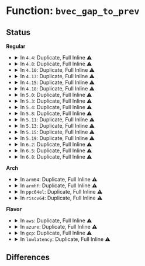 # Function: <code>bvec_gap_to_prev</code>

## Status
<b>Regular</b>
<ul>
<li>
<details>
<summary>In <code>4.4</code>: Duplicate, Full Inline ⚠️</summary>

**Collision:** Static Duplication

**Inline:** Full

**Transformation:** False

**Instances:**

```
In block/bio.c (ffffffff813b0a9c)
Location: include/linux/blkdev.h:1381
Inline: True
```
```
In block/blk-merge.c (ffffffff813c069e)
Location: include/linux/blkdev.h:1381
Inline: True
Inline callers:
  - block/blk-merge.c:blk_queue_split
  - block/blk-merge.c:ll_back_merge_fn
  - block/blk-merge.c:ll_front_merge_fn
```
```
In block/bio-integrity.c (ffffffff813e7211)
Location: include/linux/blkdev.h:1381
Inline: True
Inline callers:
  - block/bio-integrity.c:bio_integrity_add_page
```
```
In block/blk-integrity.c (ffffffff813e831a)
Location: include/linux/blkdev.h:1381
Inline: True
```
</details>
</li>
<li>
<details>
<summary>In <code>4.8</code>: Duplicate, Full Inline ⚠️</summary>

**Collision:** Static Duplication

**Inline:** Full

**Transformation:** False

**Instances:**

```
In block/bio.c (ffffffff813f43e9)
Location: include/linux/blkdev.h:1410
Inline: True
```
```
In block/blk-merge.c (ffffffff81405265)
Location: include/linux/blkdev.h:1410
Inline: True
Inline callers:
  - block/blk-merge.c:ll_front_merge_fn
  - block/blk-merge.c:ll_back_merge_fn
  - block/blk-merge.c:blk_queue_split
```
```
In block/bio-integrity.c (ffffffff8142d491)
Location: include/linux/blkdev.h:1410
Inline: True
Inline callers:
  - block/bio-integrity.c:bio_integrity_add_page
```
```
In block/blk-integrity.c (ffffffff8142e594)
Location: include/linux/blkdev.h:1410
Inline: True
```
</details>
</li>
<li>
<details>
<summary>In <code>4.10</code>: Duplicate, Full Inline ⚠️</summary>

**Collision:** Static Duplication

**Inline:** Full

**Transformation:** False

**Instances:**

```
In block/bio.c (ffffffff8140ddd9)
Location: include/linux/blkdev.h:1615
Inline: True
```
```
In block/blk-merge.c (ffffffff8141f182)
Location: include/linux/blkdev.h:1615
Inline: True
Inline callers:
  - block/blk-merge.c:ll_front_merge_fn
  - block/blk-merge.c:ll_back_merge_fn
  - block/blk-merge.c:blk_queue_split
```
```
In block/bio-integrity.c (ffffffff81447271)
Location: include/linux/blkdev.h:1615
Inline: True
Inline callers:
  - block/bio-integrity.c:bio_integrity_add_page
```
```
In block/blk-integrity.c (ffffffff8144832f)
Location: include/linux/blkdev.h:1615
Inline: True
```
</details>
</li>
<li>
<details>
<summary>In <code>4.13</code>: Duplicate, Full Inline ⚠️</summary>

**Collision:** Static Duplication

**Inline:** Full

**Transformation:** False

**Instances:**

```
In block/bio.c (ffffffff8141ba39)
Location: include/linux/blkdev.h:1640
Inline: True
```
```
In block/blk-merge.c (ffffffff8142cfc0)
Location: include/linux/blkdev.h:1640
Inline: True
Inline callers:
  - block/blk-merge.c:ll_front_merge_fn
  - block/blk-merge.c:ll_back_merge_fn
  - block/blk-merge.c:blk_queue_split
```
```
In block/bio-integrity.c (ffffffff814556b1)
Location: include/linux/blkdev.h:1640
Inline: True
Inline callers:
  - block/bio-integrity.c:bio_integrity_add_page
```
```
In block/blk-integrity.c (ffffffff81456523)
Location: include/linux/blkdev.h:1640
Inline: True
```
</details>
</li>
<li>
<details>
<summary>In <code>4.15</code>: Duplicate, Full Inline ⚠️</summary>

**Collision:** Static Duplication

**Inline:** Full

**Transformation:** False

**Instances:**

```
In block/bio.c (ffffffff814466f2)
Location: include/linux/blkdev.h:1655
Inline: True
```
```
In block/blk-merge.c (ffffffff814581c8)
Location: include/linux/blkdev.h:1655
Inline: True
Inline callers:
  - block/blk-merge.c:ll_front_merge_fn
  - block/blk-merge.c:ll_back_merge_fn
  - block/blk-merge.c:blk_queue_split
```
```
In block/bio-integrity.c (ffffffff8148131c)
Location: include/linux/blkdev.h:1655
Inline: True
Inline callers:
  - block/bio-integrity.c:bio_integrity_add_page
```
```
In block/blk-integrity.c (ffffffff81482173)
Location: include/linux/blkdev.h:1655
Inline: True
```
</details>
</li>
<li>
<details>
<summary>In <code>4.18</code>: Duplicate, Full Inline ⚠️</summary>

**Collision:** Static Duplication

**Inline:** Full

**Transformation:** False

**Instances:**

```
In block/bio.c (ffffffff8147955e)
Location: include/linux/blkdev.h:1704
Inline: True
```
```
In block/blk-merge.c (ffffffff8148b45d)
Location: include/linux/blkdev.h:1704
Inline: True
Inline callers:
  - block/blk-merge.c:ll_front_merge_fn
  - block/blk-merge.c:ll_back_merge_fn
  - block/blk-merge.c:blk_queue_split
```
```
In block/bio-integrity.c (ffffffff814b5f3c)
Location: include/linux/blkdev.h:1704
Inline: True
Inline callers:
  - block/bio-integrity.c:bio_integrity_add_page
```
```
In block/blk-integrity.c (ffffffff814b6d42)
Location: include/linux/blkdev.h:1704
Inline: True
```
</details>
</li>
<li>
<details>
<summary>In <code>5.0</code>: Duplicate, Full Inline ⚠️</summary>

**Collision:** Static Duplication

**Inline:** Full

**Transformation:** False

**Instances:**

```
In block/bio.c (ffffffff81497552)
Location: block/blk.h:96
Inline: True
```
```
In block/blk-merge.c (ffffffff814a513d)
Location: block/blk.h:96
Inline: True
Inline callers:
  - block/blk-merge.c:ll_front_merge_fn
  - block/blk-merge.c:ll_back_merge_fn
  - block/blk-merge.c:blk_queue_split
```
```
In block/bio-integrity.c (ffffffff814c97fc)
Location: block/blk.h:96
Inline: True
Inline callers:
  - block/bio-integrity.c:bio_integrity_add_page
```
```
In block/blk-integrity.c (ffffffff814ca552)
Location: block/blk.h:96
Inline: True
```
</details>
</li>
<li>
<details>
<summary>In <code>5.3</code>: Duplicate, Full Inline ⚠️</summary>

**Collision:** Static Duplication

**Inline:** Full

**Transformation:** False

**Instances:**

```
In block/bio.c (ffffffff814c4ea8)
Location: block/blk.h:94
Inline: True
Inline callers:
  - block/bio.c:__bio_add_pc_page
```
```
In block/blk-merge.c (ffffffff814d321c)
Location: block/blk.h:94
Inline: True
Inline callers:
  - block/blk-merge.c:ll_front_merge_fn
  - block/blk-merge.c:ll_back_merge_fn
  - block/blk-merge.c:__blk_queue_split
```
```
In block/bio-integrity.c (ffffffff814f7f0c)
Location: block/blk.h:94
Inline: True
Inline callers:
  - block/bio-integrity.c:bio_integrity_add_page
```
```
In block/blk-integrity.c (ffffffff814f8e16)
Location: block/blk.h:94
Inline: True
```
</details>
</li>
<li>
<details>
<summary>In <code>5.4</code>: Duplicate, Full Inline ⚠️</summary>

**Collision:** Static Duplication

**Inline:** Full

**Transformation:** False

**Instances:**

```
In block/bio.c (ffffffff814ddedc)
Location: block/blk.h:102
Inline: True
```
```
In block/blk-merge.c (ffffffff814ec54c)
Location: block/blk.h:102
Inline: True
Inline callers:
  - block/blk-merge.c:ll_front_merge_fn
  - block/blk-merge.c:ll_back_merge_fn
  - block/blk-merge.c:__blk_queue_split
```
```
In block/bio-integrity.c (ffffffff81515d9c)
Location: block/blk.h:102
Inline: True
Inline callers:
  - block/bio-integrity.c:bio_integrity_add_page
```
```
In block/blk-integrity.c (ffffffff81516cc6)
Location: block/blk.h:102
Inline: True
```
</details>
</li>
<li>
<details>
<summary>In <code>5.8</code>: Duplicate, Full Inline ⚠️</summary>

**Collision:** Static Duplication

**Inline:** Full

**Transformation:** False

**Instances:**

```
In block/bio.c (ffffffff8153f5a8)
Location: block/blk.h:93
Inline: True
Inline callers:
  - block/bio.c:bio_add_hw_page
```
```
In block/blk-merge.c (ffffffff8154c51f)
Location: block/blk.h:93
Inline: True
Inline callers:
  - block/blk-merge.c:ll_front_merge_fn
  - block/blk-merge.c:ll_back_merge_fn
  - block/blk-merge.c:blk_bio_segment_split
```
```
In block/bio-integrity.c (ffffffff815764ff)
Location: block/blk.h:93
Inline: True
Inline callers:
  - block/bio-integrity.c:bio_integrity_add_page
```
```
In block/blk-integrity.c (ffffffff81577477)
Location: block/blk.h:93
Inline: True
```
</details>
</li>
<li>
<details>
<summary>In <code>5.11</code>: Duplicate, Full Inline ⚠️</summary>

**Collision:** Static Duplication

**Inline:** Full

**Transformation:** False

**Instances:**

```
In block/bio.c (ffffffff8155bdb8)
Location: block/blk.h:85
Inline: True
Inline callers:
  - block/bio.c:bio_add_hw_page
```
```
In block/blk-merge.c (ffffffff81567dd9)
Location: block/blk.h:85
Inline: True
Inline callers:
  - block/blk-merge.c:ll_front_merge_fn
  - block/blk-merge.c:blk_bio_segment_split
```
```
In block/bio-integrity.c (ffffffff8159343f)
Location: block/blk.h:85
Inline: True
Inline callers:
  - block/bio-integrity.c:bio_integrity_add_page
```
```
In block/blk-integrity.c (ffffffff815945d6)
Location: block/blk.h:85
Inline: True
Inline callers:
  - block/blk-integrity.c:blk_integrity_merge_rq
```
</details>
</li>
<li>
<details>
<summary>In <code>5.13</code>: Duplicate, Full Inline ⚠️</summary>

**Collision:** Static Duplication

**Inline:** Full

**Transformation:** False

**Instances:**

```
In block/bio.c (ffffffff81564416)
Location: block/blk.h:91
Inline: True
Inline callers:
  - block/bio.c:bio_add_hw_page
```
```
In block/blk-merge.c (ffffffff81570c7d)
Location: block/blk.h:91
Inline: True
Inline callers:
  - block/blk-merge.c:bio_attempt_front_merge
  - block/blk-merge.c:blk_bio_segment_split
```
```
In block/bio-integrity.c (ffffffff8159a24f)
Location: block/blk.h:91
Inline: True
Inline callers:
  - block/bio-integrity.c:bio_integrity_add_page
```
```
In block/blk-integrity.c (ffffffff8159b3ba)
Location: block/blk.h:91
Inline: True
Inline callers:
  - block/blk-integrity.c:blk_integrity_merge_rq
```
</details>
</li>
<li>
<details>
<summary>In <code>5.15</code>: Duplicate, Full Inline ⚠️</summary>

**Collision:** Static Duplication

**Inline:** Full

**Transformation:** False

**Instances:**

```
In block/bio.c (ffffffff815c88a6)
Location: block/blk.h:89
Inline: True
```
```
In block/blk-merge.c (ffffffff815d532d)
Location: block/blk.h:89
Inline: True
Inline callers:
  - block/blk-merge.c:bio_attempt_front_merge
  - block/blk-merge.c:blk_bio_segment_split
```
```
In block/bio-integrity.c (ffffffff816021df)
Location: block/blk.h:89
Inline: True
Inline callers:
  - block/bio-integrity.c:bio_integrity_add_page
```
```
In block/blk-integrity.c (ffffffff8160361a)
Location: block/blk.h:89
Inline: True
Inline callers:
  - block/blk-integrity.c:blk_integrity_merge_rq
```
</details>
</li>
<li>
<details>
<summary>In <code>5.19</code>: Duplicate, Full Inline ⚠️</summary>

**Collision:** Static Duplication

**Inline:** Full

**Transformation:** False

**Instances:**

```
In block/bio.c (ffffffff8167373a)
Location: block/blk.h:116
Inline: True
Inline callers:
  - block/bio.c:bio_add_hw_page
```
```
In block/blk-merge.c (ffffffff8168111a)
Location: block/blk.h:116
Inline: True
Inline callers:
  - block/blk-merge.c:bio_attempt_front_merge
  - block/blk-merge.c:ll_back_merge_fn
  - block/blk-merge.c:blk_bio_segment_split
```
```
In block/bio-integrity.c (ffffffff816b4d7f)
Location: block/blk.h:116
Inline: True
Inline callers:
  - block/bio-integrity.c:bio_integrity_add_page
```
```
In block/blk-integrity.c (ffffffff816b6373)
Location: block/blk.h:116
Inline: True
Inline callers:
  - block/blk-integrity.c:blk_integrity_merge_rq
```
</details>
</li>
<li>
<details>
<summary>In <code>6.2</code>: Duplicate, Full Inline ⚠️</summary>

**Collision:** Static Duplication

**Inline:** Full

**Transformation:** False

**Instances:**

```
In block/bio.c (ffffffff8172f2fa)
Location: block/blk.h:113
Inline: True
Inline callers:
  - block/bio.c:bio_add_hw_page
```
```
In block/blk-map.c (ffffffff8173c520)
Location: block/blk.h:113
Inline: True
Inline callers:
  - block/blk-map.c:blk_rq_map_user_iov
```
```
In block/blk-merge.c (ffffffff8173e6a5)
Location: block/blk.h:113
Inline: True
Inline callers:
  - block/blk-merge.c:bio_attempt_front_merge
  - block/blk-merge.c:ll_back_merge_fn
  - block/blk-merge.c:bio_split_rw
```
```
In block/bio-integrity.c (ffffffff8177485b)
Location: block/blk.h:113
Inline: True
Inline callers:
  - block/bio-integrity.c:bio_integrity_add_page
```
```
In block/blk-integrity.c (ffffffff817761a3)
Location: block/blk.h:113
Inline: True
Inline callers:
  - block/blk-integrity.c:blk_integrity_merge_rq
```
</details>
</li>
<li>
<details>
<summary>In <code>6.5</code>: Duplicate, Full Inline ⚠️</summary>

**Collision:** Static Duplication

**Inline:** Full

**Transformation:** False

**Instances:**

```
In block/bio.c (ffffffff8176b5e1)
Location: block/blk.h:117
Inline: True
Inline callers:
  - block/bio.c:bio_add_hw_page
```
```
In block/blk-map.c (ffffffff81778acf)
Location: block/blk.h:117
Inline: True
Inline callers:
  - block/blk-map.c:blk_rq_map_user_iov
```
```
In block/blk-merge.c (ffffffff8177ac05)
Location: block/blk.h:117
Inline: True
Inline callers:
  - block/blk-merge.c:bio_attempt_front_merge
  - block/blk-merge.c:ll_back_merge_fn
  - block/blk-merge.c:bio_split_rw
```
```
In block/bio-integrity.c (ffffffff817b45ae)
Location: block/blk.h:117
Inline: True
Inline callers:
  - block/bio-integrity.c:bio_integrity_add_page
```
```
In block/blk-integrity.c (ffffffff817b5e53)
Location: block/blk.h:117
Inline: True
Inline callers:
  - block/blk-integrity.c:blk_integrity_merge_rq
```
</details>
</li>
<li>
<details>
<summary>In <code>6.8</code>: Duplicate, Full Inline ⚠️</summary>

**Collision:** Static Duplication

**Inline:** Full

**Transformation:** False

**Instances:**

```
In block/bio.c (ffffffff817ada81)
Location: block/blk.h:116
Inline: True
Inline callers:
  - block/bio.c:bio_add_hw_page
```
```
In block/blk-map.c (ffffffff817bae90)
Location: block/blk.h:116
Inline: True
Inline callers:
  - block/blk-map.c:blk_rq_map_user_iov
```
```
In block/blk-merge.c (ffffffff817bcfe5)
Location: block/blk.h:116
Inline: True
Inline callers:
  - block/blk-merge.c:bio_attempt_front_merge
  - block/blk-merge.c:ll_back_merge_fn
  - block/blk-merge.c:bio_split_rw
```
```
In block/bio-integrity.c (ffffffff817f87f9)
Location: block/blk.h:116
Inline: True
Inline callers:
  - block/bio-integrity.c:bio_integrity_add_page
```
```
In block/blk-integrity.c (ffffffff817fa863)
Location: block/blk.h:116
Inline: True
Inline callers:
  - block/blk-integrity.c:blk_integrity_merge_rq
```
</details>
</li>
</ul>
<b>Arch</b>
<ul>
<li>
<details>
<summary>In <code>arm64</code>: Duplicate, Full Inline ⚠️</summary>

**Collision:** Static Duplication

**Inline:** Full

**Transformation:** False

**Instances:**

```
In block/bio.c (ffff8000105da500)
Location: block/blk.h:102
Inline: True
```
```
In block/blk-merge.c (ffff8000105eafb8)
Location: block/blk.h:102
Inline: True
Inline callers:
  - block/blk-merge.c:ll_front_merge_fn
  - block/blk-merge.c:ll_back_merge_fn
  - block/blk-merge.c:__blk_queue_split
```
```
In block/bio-integrity.c (ffff80001061cf20)
Location: block/blk.h:102
Inline: True
Inline callers:
  - block/bio-integrity.c:bio_integrity_add_page
```
```
In block/blk-integrity.c (ffff80001061e138)
Location: block/blk.h:102
Inline: True
```
</details>
</li>
<li>
<details>
<summary>In <code>armhf</code>: Duplicate, Full Inline ⚠️</summary>

**Collision:** Static Duplication

**Inline:** Full

**Transformation:** False

**Instances:**

```
In block/bio.c (c0788210)
Location: block/blk.h:102
Inline: True
```
```
In block/blk-merge.c (c0797520)
Location: block/blk.h:102
Inline: True
Inline callers:
  - block/blk-merge.c:ll_front_merge_fn
  - block/blk-merge.c:ll_back_merge_fn
  - block/blk-merge.c:__blk_queue_split
```
```
In block/bio-integrity.c (c07c4b70)
Location: block/blk.h:102
Inline: True
Inline callers:
  - block/bio-integrity.c:bio_integrity_add_page
```
```
In block/blk-integrity.c (c07c5c00)
Location: block/blk.h:102
Inline: True
```
</details>
</li>
<li>
<details>
<summary>In <code>ppc64el</code>: Duplicate, Full Inline ⚠️</summary>

**Collision:** Static Duplication

**Inline:** Full

**Transformation:** False

**Instances:**

```
In block/bio.c (c00000000076b35c)
Location: block/blk.h:102
Inline: True
```
```
In block/blk-merge.c (c0000000007804e4)
Location: block/blk.h:102
Inline: True
Inline callers:
  - block/blk-merge.c:ll_front_merge_fn
  - block/blk-merge.c:ll_back_merge_fn
  - block/blk-merge.c:__blk_queue_split
```
```
In block/bio-integrity.c (c0000000007bbb34)
Location: block/blk.h:102
Inline: True
Inline callers:
  - block/bio-integrity.c:bio_integrity_add_page
```
```
In block/blk-integrity.c (c0000000007bd268)
Location: block/blk.h:102
Inline: True
```
</details>
</li>
<li>
<details>
<summary>In <code>riscv64</code>: Duplicate, Full Inline ⚠️</summary>

**Collision:** Static Duplication

**Inline:** Full

**Transformation:** False

**Instances:**

```
In block/bio.c (ffffffe00041e25a)
Location: block/blk.h:102
Inline: True
```
```
In block/blk-merge.c (ffffffe00042b22a)
Location: block/blk.h:102
Inline: True
Inline callers:
  - block/blk-merge.c:ll_front_merge_fn
  - block/blk-merge.c:ll_back_merge_fn
  - block/blk-merge.c:__blk_queue_split
```
```
In block/bio-integrity.c (ffffffe00044fdea)
Location: block/blk.h:102
Inline: True
Inline callers:
  - block/bio-integrity.c:bio_integrity_add_page
```
```
In block/blk-integrity.c (ffffffe000450e08)
Location: block/blk.h:102
Inline: True
```
</details>
</li>
</ul>
<b>Flavor</b>
<ul>
<li>
<details>
<summary>In <code>aws</code>: Duplicate, Full Inline ⚠️</summary>

**Collision:** Static Duplication

**Inline:** Full

**Transformation:** False

**Instances:**

```
In block/bio.c (ffffffff814d64bc)
Location: block/blk.h:102
Inline: True
```
```
In block/blk-merge.c (ffffffff814e4b2c)
Location: block/blk.h:102
Inline: True
Inline callers:
  - block/blk-merge.c:ll_front_merge_fn
  - block/blk-merge.c:ll_back_merge_fn
  - block/blk-merge.c:__blk_queue_split
```
```
In block/bio-integrity.c (ffffffff8150e37c)
Location: block/blk.h:102
Inline: True
Inline callers:
  - block/bio-integrity.c:bio_integrity_add_page
```
```
In block/blk-integrity.c (ffffffff8150f2a6)
Location: block/blk.h:102
Inline: True
```
</details>
</li>
<li>
<details>
<summary>In <code>azure</code>: Duplicate, Full Inline ⚠️</summary>

**Collision:** Static Duplication

**Inline:** Full

**Transformation:** False

**Instances:**

```
In block/bio.c (ffffffff814c6e1c)
Location: block/blk.h:102
Inline: True
```
```
In block/blk-merge.c (ffffffff814d52e9)
Location: block/blk.h:102
Inline: True
Inline callers:
  - block/blk-merge.c:ll_front_merge_fn
  - block/blk-merge.c:ll_back_merge_fn
  - block/blk-merge.c:__blk_queue_split
```
```
In block/bio-integrity.c (ffffffff814fe7ac)
Location: block/blk.h:102
Inline: True
Inline callers:
  - block/bio-integrity.c:bio_integrity_add_page
```
```
In block/blk-integrity.c (ffffffff814ff6d6)
Location: block/blk.h:102
Inline: True
```
</details>
</li>
<li>
<details>
<summary>In <code>gcp</code>: Duplicate, Full Inline ⚠️</summary>

**Collision:** Static Duplication

**Inline:** Full

**Transformation:** False

**Instances:**

```
In block/bio.c (ffffffff814d254c)
Location: block/blk.h:102
Inline: True
```
```
In block/blk-merge.c (ffffffff814e0bbc)
Location: block/blk.h:102
Inline: True
Inline callers:
  - block/blk-merge.c:ll_front_merge_fn
  - block/blk-merge.c:ll_back_merge_fn
  - block/blk-merge.c:__blk_queue_split
```
```
In block/bio-integrity.c (ffffffff8150a40c)
Location: block/blk.h:102
Inline: True
Inline callers:
  - block/bio-integrity.c:bio_integrity_add_page
```
```
In block/blk-integrity.c (ffffffff8150b336)
Location: block/blk.h:102
Inline: True
```
</details>
</li>
<li>
<details>
<summary>In <code>lowlatency</code>: Duplicate, Full Inline ⚠️</summary>

**Collision:** Static Duplication

**Inline:** Full

**Transformation:** False

**Instances:**

```
In block/bio.c (ffffffff814eb06c)
Location: block/blk.h:102
Inline: True
```
```
In block/blk-merge.c (ffffffff814f9a3c)
Location: block/blk.h:102
Inline: True
Inline callers:
  - block/blk-merge.c:ll_front_merge_fn
  - block/blk-merge.c:ll_back_merge_fn
  - block/blk-merge.c:__blk_queue_split
```
```
In block/bio-integrity.c (ffffffff81523a7c)
Location: block/blk.h:102
Inline: True
Inline callers:
  - block/bio-integrity.c:bio_integrity_add_page
```
```
In block/blk-integrity.c (ffffffff815249d6)
Location: block/blk.h:102
Inline: True
```
</details>
</li>
</ul>

## Differences
